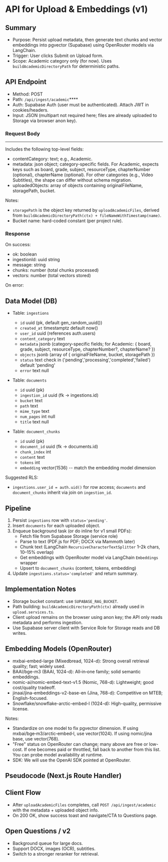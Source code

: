 # API for Upload & Embeddings (v1)

## Summary

- Purpose: Persist upload metadata, then generate text chunks and vector embeddings into pgvector (Supabase) using OpenRouter models via LangChain.
- Trigger: User clicks Submit on Upload form.
- Scope: Academic category only (for now). Uses `buildAcademicDirectoryPath` for deterministic paths.

## API Endpoint

- Method: POST
- Path: `/api/ingest/academic`****
- Auth: Supabase Auth (user must be authenticated). Attach JWT in cookies/headers.
- Input: JSON (multipart not required here; files are already uploaded to Storage via browser anon key).

### Request Body
****
Includes the following top-level fields:

- contentCategory: text; e.g., Academic.
- metadata: json object; category-specific fields. For Academic, expects keys such as board, grade, subject, resourceType, chapterNumber (optional), chapterName (optional). For other categories (e.g., Video Subtitles), the shape can differ without schema migration.
- uploadedObjects: array of objects containing originalFileName, storagePath, bucket.

Notes:

- `storagePath` is the object key returned by `uploadAcademicFiles`, derived from `buildAcademicDirectoryPath(ctx) + fileNameWithTimestamp(name)`.
- Bucket name: hard-coded constant (per project rule).

### Response

On success:

- ok: boolean
- ingestionId: uuid string
- message: string
- chunks: number (total chunks processed)
- vectors: number (total vectors stored)

On error:

## Data Model (DB)

- Table: `ingestions`

  - `id` uuid (pk, default gen_random_uuid())
  - `created_at` timestamptz default now()
  - `user_id` uuid (references auth.users)
  - `content_category` text
  - `metadata` jsonb (category-specific fields; for Academic: { board, grade, subject, resourceType, chapterNumber?, chapterName? })
  - `objects` jsonb (array of { originalFileName, bucket, storagePath })
  - `status` text check in ('pending','processing','completed','failed') default 'pending'
  - `error` text null

- Table: `documents`

  - `id` uuid (pk)
  - `ingestion_id` uuid (fk -> ingestions.id)
  - `bucket` text
  - `path` text
  - `mime_type` text
  - `num_pages` int null
  - `title` text null

- Table: `document_chunks`
  - `id` uuid (pk)
  - `document_id` uuid (fk -> documents.id)
  - `chunk_index` int
  - `content` text
  - `tokens` int
  - `embedding` vector(1536) -- match the embedding model dimension

Suggested RLS:

- `ingestions.user_id = auth.uid()` for row access; `documents` and `document_chunks` inherit via join on `ingestion_id`.

## Pipeline

1. Persist `ingestions` row with `status='pending'`.
2. Insert `documents` for each uploaded object.
3. Enqueue background task (or do inline for v1 small PDFs):
   - Fetch file from Supabase Storage (service role)
   - Parse to text (PDF.js for PDF; DOCX via Mammoth later)
   - Chunk text (LangChain `RecursiveCharacterTextSplitter` 1–2k chars, 10–15% overlap)
   - Get embeddings with OpenRouter model via LangChain `Embeddings` wrapper
   - Upsert to `document_chunks` (content, tokens, embedding)
4. Update `ingestions.status='completed'` and return summary.

## Implementation Notes

- Storage bucket constant: use `SUPABASE_RAG_BUCKET`.
- Path building: `buildAcademicDirectoryPath(ctx)` already used in `upload.services.ts`.
- Client upload remains on the browser using anon key; the API only reads metadata and performs ingestion.
- Use Supabase server client with Service Role for Storage reads and DB writes.

## Embedding Models (OpenRouter)

- mxbai-embed-large (Mixedbread, 1024-d): Strong overall retrieval quality; fast; widely used.
- BAAI/bge-m3 (BAAI, 1024-d): All‑in‑one family; solid semantic embeddings.
- nomic-ai/nomic-embed-text-v1.5 (Nomic, 768-d): Lightweight; good cost/quality tradeoff.
- jinaai/jina-embeddings-v2-base-en (Jina, 768-d): Competitive on MTEB; English-focused.
- Snowflake/snowflake-arctic-embed-l (1024-d): High-quality, permissive license.

Notes:

- Standardize on one model to fix pgvector dimension. If using mxbai/bge‑m3/arctic‑embed‑l, use vector(1024). If using nomic/jina base, use vector(768).
- "Free" status on OpenRouter can change; many above are free or low-cost. If one becomes paid or throttled, fall back to another from this list. You can probe model availability at runtime.
- SDK: We will use the OpenAI SDK pointed at OpenRouter.

## Pseudocode (Next.js Route Handler)

## Client Flow

- After `uploadAcademicFiles` completes, call `POST /api/ingest/academic` with the metadata + uploaded object info.
- On 200 OK, show success toast and navigate/CTA to Questions page.

## Open Questions / v2

- Background queue for large docs.
- Support DOCX, images (OCR), subtitles.
- Switch to a stronger reranker for retrieval.
